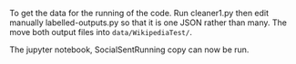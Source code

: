 To get the data for the running of the code. Run cleaner1.py then edit manually labelled-outputs.py so that it is one JSON rather than many. The move both output files into `data/WikipediaTest/`.

The jupyter notebook, SocialSentRunning copy can now be run.
